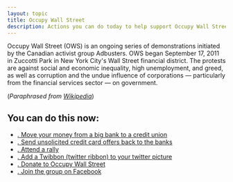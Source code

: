 ```yaml
---
layout: topic
title: Occupy Wall Street
description: Actions you can do today to help support Occupy Wall Street
---
```


 Occupy Wall Street (OWS) is an ongoing series of demonstrations initiated by the Canadian activist group Adbusters. OWS began September 17, 2011 in Zuccotti Park in New York City's Wall Street financial district. The protests are against social and economic inequality, high unemployment, and greed, as well as corruption and the undue influence of corporations — particularly from the financial services sector — on government.

(_Paraphrased from [Wikipedia](http://en.wikipedia.org/wiki/Occupy_Wall_Street)_)

## You can do this now:

* [_._ Move your money from a big bank to a credit union](http://moveyourmoneyproject.org/find-bankcredit-union)
* [_._ Send unsolicited credit card offers back to the banks](http://www.youtube.com/watch?v=2JlxbKtBkGM&feature=youtu.be)
* [_._ Attend a rally](http://en.wikipedia.org/wiki/List_of_Occupy_movement_protest_locations)
* [_._ Add a Twibbon (twitter ribbon) to your twitter picture](http://twibbon.com/join/i-support-occupy-wall-st)
* [_._ Donate to Occupy Wall Street](http://occupywallst.org/donate/)
* [_._ Join the group on Facebook](http://www.facebook.com/OccupyWallSt)
